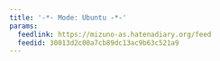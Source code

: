 ```yaml
---
title: '-*- Mode: Ubuntu -*-'
params:
  feedlink: https://mizuno-as.hatenadiary.org/feed
  feedid: 30013d2c00a7cb89dc13ac9b63c521a9
---
```

